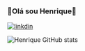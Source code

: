 ### 🌱Olá sou Henrique🌱

[![linkdin](https://img.shields.io/badge/LinkedIn-0077B5?style=for-the-badge&logo=linkedin&logoColor=white)](https://www.linkedin.com/in/henrique-pessoa-56576b268/)


![Henrique GitHub stats](https://github-readme-stats.vercel.app/api?username=HenriquePessoaLopes&show_icons=true&theme=dracula)


